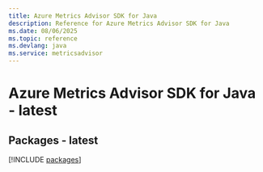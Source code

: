 ```yaml
---
title: Azure Metrics Advisor SDK for Java
description: Reference for Azure Metrics Advisor SDK for Java
ms.date: 08/06/2025
ms.topic: reference
ms.devlang: java
ms.service: metricsadvisor
---
```

# Azure Metrics Advisor SDK for Java - latest
## Packages - latest
[!INCLUDE [packages](metrics-advisor-index.md)]